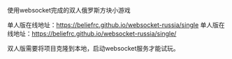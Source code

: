 使用websocket完成的双人俄罗斯方块小游戏

单人版在线地址：https://beliefrc.github.io/websocket-russia/single
单人版在线地址：https://beliefrc.github.io/websocket-russia/single/

双人版需要将项目克隆到本地，启动websocket服务才能试玩。